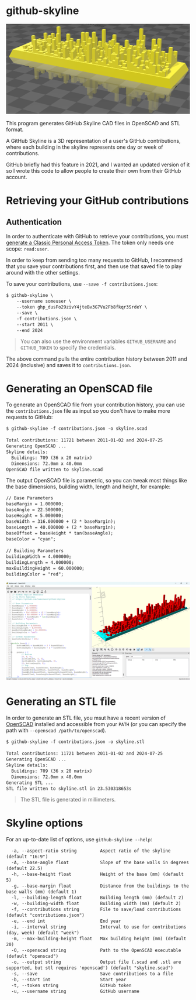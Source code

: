 # github-skyline

![Skyline Example](images/skyline-example.png)

This program generates GitHub Skyline CAD files in OpenSCAD and STL format.

A GitHub Skyline is a 3D representation of a user's GitHub contributions,
where each building in the skyline represents one day or week of contributions.

GitHub briefly had this feature in 2021, and I wanted an updated version of it
so I wrote this code to allow people to create their own from their GitHub
account.

# Retrieving your GitHub contributions

## Authentication
In order to authenticate with GitHub to retrieve your contributions, you must
[generate a Classic Personal Access Token](https://github.com/settings/tokens).
The token only needs one scope: `read:user`.

In order to keep from sending too many requests to GitHub, I recommend that you
save your contributions first, and then use that saved file to play around with
the other settings.

To save your contributions, use `--save -f contributions.json`:
```
$ github-skyline \
    --username someuser \
    --token ghp_dusFo29zivY4jteBv3G7Vu2Fb8fkqr3SrdeY \
    --save \
    -f contributions.json \
    --start 2011 \
    --end 2024
```

> You can also use the environment variables `GITHUB_USERNAME` and `GITHUB_TOKEN`
> to specify the credentials.

The above command pulls the entire contribution history between 2011 and 2024 (inclusive) and saves it to `contributions.json`.

# Generating an OpenSCAD file
To generate an OpenSCAD file from your contribution history, you can use the
`contributions.json` file as input so you don't have to make more requests to GitHub:

```
$ github-skyline -f contributions.json -o skyline.scad

Total contributions: 11721 between 2011-01-02 and 2024-07-25
Generating OpenSCAD ...
Skyline details:
  Buildings: 709 (36 x 20 matrix)
  Dimensions: 72.0mm x 40.0mm
OpenSCAD file written to skyline.scad
```

The output OpenSCAD file is parametric, so you can tweak most things like the
base dimensions, building width, length and height, for example:

```
// Base Parameters
baseMargin = 1.000000;
baseAngle = 22.500000;
baseHeight = 5.000000;
baseWidth = 316.000000 + (2 * baseMargin);
baseLength = 40.000000 + (2 * baseMargin);
baseOffset = baseHeight * tan(baseAngle);
baseColor = "cyan";

// Building Parameters
buildingWidth = 4.000000;
buildingLength = 4.000000;
maxBuildingHeight = 60.000000;
buildingColor = "red";
```

![OpenSCAD Screenshot](images/openscad.png)

# Generating an STL file
In order to generate an STL file, you msut have a recent version of [OpenSCAD](https://openscad.org/downloads.html)
installed and accessible from your `PATH` (or you can specify the path with `--openscad /path/to/openscad`).

```
$ github-skyline -f contributions.json -o skyline.stl

Total contributions: 11721 between 2011-01-02 and 2024-07-25
Generating OpenSCAD ...
Skyline details:
  Buildings: 709 (36 x 20 matrix)
  Dimensions: 72.0mm x 40.0mm
Generating STL ...
STL file written to skyline.stl in 23.530318653s
```

> The STL file is generated in millimeters.

# Skyline options
For an up-to-date list of options, use `github-skyline --help`:
```
  -a, --aspect-ratio string         Aspect ratio of the skyline (default "16:9")
  -A, --base-angle float            Slope of the base walls in degrees (default 22.5)
  -h, --base-height float           Height of the base (mm) (default 5)
  -g, --base-margin float           Distance from the buildings to the base walls (mm) (default 1)
  -l, --building-length float       Building length (mm) (default 2)
  -w, --building-width float        Building width (mm) (default 2)
  -f, --contributions string        File to save/load contributions (default "contributions.json")
  -e, --end int                     End year
  -i, --interval string             Interval to use for contributions (day, week) (default "week")
  -m, --max-building-height float   Max building height (mm) (default 20)
  -O, --openscad string             Path to the OpenSCAD executable (default "openscad")
  -o, --output string               Output file (.scad and .stl are supported, but stl requires 'openscad') (default "skyline.scad")
  -s, --save                        Save contributions to a file
  -b, --start int                   Start year
  -t, --token string                GitHub token
  -u, --username string             GitHub username
```
